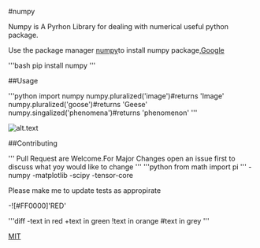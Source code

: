 #numpy

Numpy is A Pyrhon Library for dealing with numerical useful python package.

Use the package manager [numpy](https://pip.pypa.io/en/stable/)to install numpy package,[Google](google.com)

'''bash
pip install numpy
'''

##Usage

'''python
import numpy
numpy.pluralized('image')#returns 'Image'
numpy.pluralized('goose')#returns 'Geese'
numpy.singalized('phenomena')#returns 'phenomenon'
'''


![alt.text](https://www.stellanandchewys.com/wp-content/uploads/maplechristmas.jpg)

##Contributing

'''
Pull Request are Welcome.For Major Changes open an issue first to discuss what yoy would like to change
'''
'''python
from math import pi
'''
-numpy
-matplotlib
-scipy
-tensor-core

Please make me to update tests as appropirate

-![#FF0000]'RED'

'''diff
-text in red
+text in green
!text in orange
#text in grey
'''

[MIT](https://choosealicense.com/licenses/mit)
